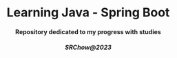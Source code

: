 <h1 align="center">Learning Java - Spring Boot</h1>
<h4 align="center">Repository dedicated to my progress with studies</h4>

<h5 align="center">SRChow@2023</h5>
